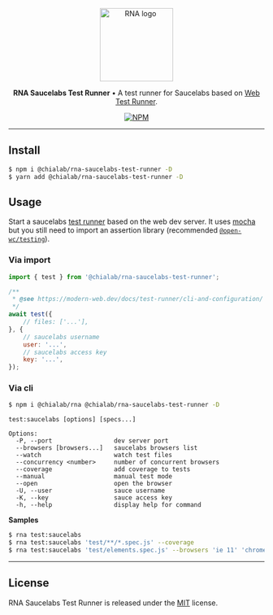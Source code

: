 <p align="center">
    <a href="https://www.chialab.io/p/rna">
        <img alt="RNA logo" width="144" height="144" src="https://raw.githack.com/chialab/rna/main/logo.svg" />
    </a>
</p>

<p align="center">
    <strong>RNA Saucelabs Test Runner</strong> • A test runner for Saucelabs based on <a href="https://modern-web.dev/docs/test-runner/overview/">Web Test Runner</a>.
</p>

<p align="center">
    <a href="https://www.npmjs.com/package/@chialab/rna-saucelabs-test-runner"><img alt="NPM" src="https://img.shields.io/npm/v/@chialab/rna-saucelabs-test-runner.svg?style=flat-square"></a>
</p>

---

## Install

```sh
$ npm i @chialab/rna-saucelabs-test-runner -D
$ yarn add @chialab/rna-saucelabs-test-runner -D
```

## Usage

Start a saucelabs [test runner](https://modern-web.dev/docs/test-runner/overview/) based on the web dev server. It uses [mocha](https://mochajs.org/) but you still need to import an assertion library (recommended [`@open-wc/testing`](https://open-wc.org/docs/testing/testing-package/)).

### Via import

```js
import { test } from '@chialab/rna-saucelabs-test-runner';

/**
 * @see https://modern-web.dev/docs/test-runner/cli-and-configuration/
 */
await test({
    // files: ['...'],
}, {
    // saucelabs username
    user: '...',
    // saucelabs access key
    key: '...',
});
```

### Via cli

```sh
$ npm i @chialab/rna @chialab/rna-saucelabs-test-runner -D
```

```
test:saucelabs [options] [specs...]

Options:
  -P, --port                 dev server port
  --browsers [browsers...]   saucelabs browsers list
  --watch                    watch test files
  --concurrency <number>     number of concurrent browsers
  --coverage                 add coverage to tests
  --manual                   manual test mode
  --open                     open the browser
  -U, --user                 sauce username
  -K, --key                  sauce access key
  -h, --help                 display help for command
```

**Samples**

```sh
$ rna test:saucelabs
$ rna test:saucelabs 'test/**/*.spec.js' --coverage
$ rna test:saucelabs 'test/elements.spec.js' --browsers 'ie 11' 'chrome 60' 'ios 10.3'
```

---

## License

RNA Saucelabs Test Runner is released under the [MIT](https://github.com/chialab/rna/blob/main/packages/rna-saucelabs-test-runner/LICENSE) license.
